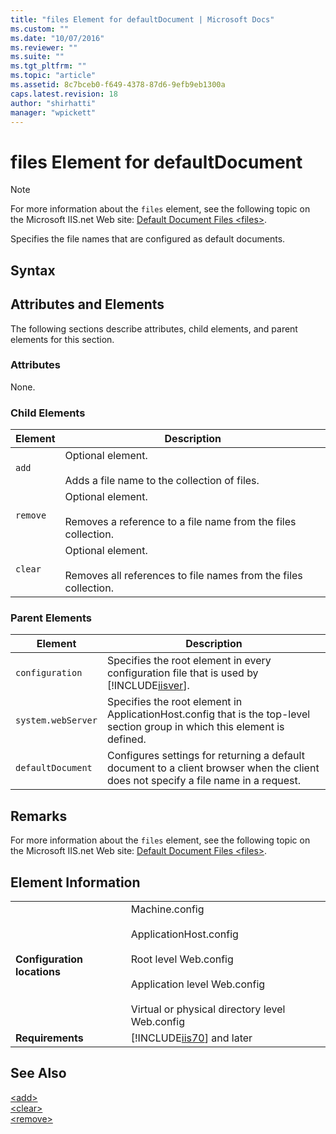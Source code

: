 ```yaml
---
title: "files Element for defaultDocument | Microsoft Docs"
ms.custom: ""
ms.date: "10/07/2016"
ms.reviewer: ""
ms.suite: ""
ms.tgt_pltfrm: ""
ms.topic: "article"
ms.assetid: 8c7bceb0-f649-4378-87d6-9efb9eb1300a
caps.latest.revision: 18
author: "shirhatti"
manager: "wpickett"
---
```

# files Element for defaultDocument
> [!NOTE]
>  For more information about the `files` element, see the following topic on the Microsoft IIS.net Web site: [Default Document Files \<files>](http://www.iis.net/ConfigReference/system.webServer/defaultDocument/files).  
  
 Specifies the file names that are configured as default documents.  
  
## Syntax  
  
## Attributes and Elements  
 The following sections describe attributes, child elements, and parent elements for this section.  
  
### Attributes  
 None.  
  
### Child Elements  
  
|Element|Description|  
|-------------|-----------------|  
|`add`|Optional element.<br /><br /> Adds a file name to the collection of files.|  
|`remove`|Optional element.<br /><br /> Removes a reference to a file name from the files collection.|  
|`clear`|Optional element.<br /><br /> Removes all references to file names from the files collection.|  
  
### Parent Elements  
  
|Element|Description|  
|-------------|-----------------|  
|`configuration`|Specifies the root element in every configuration file that is used by [!INCLUDE[iisver](../../reference/admin/includes/iisver-md.md)].|  
|`system.webServer`|Specifies the root element in ApplicationHost.config that is the top-level section group in which this element is defined.|  
|`defaultDocument`|Configures settings for returning a default document to a client browser when the client does not specify a file name in a request.|  
  
## Remarks  
 For more information about the `files` element, see the following topic on the Microsoft IIS.net Web site: [Default Document Files \<files>](http://www.iis.net/ConfigReference/system.webServer/defaultDocument/files).  
  
## Element Information  
  
|||  
|-|-|  
|**Configuration locations**|Machine.config<br /><br /> ApplicationHost.config<br /><br /> Root level Web.config<br /><br /> Application level Web.config<br /><br /> Virtual or physical directory level Web.config|  
|**Requirements**|[!INCLUDE[iis70](../../reference/admin/includes/iis70-md.md)] and later|  
  
## See Also  
 [\<add>](../../reference/admin/add-element-for-files-for-defaultdocument.md)   
 [\<clear>](../../reference/admin/clear-element-for-files.md)   
 [\<remove>](../../reference/admin/remove-element-for-files.md)